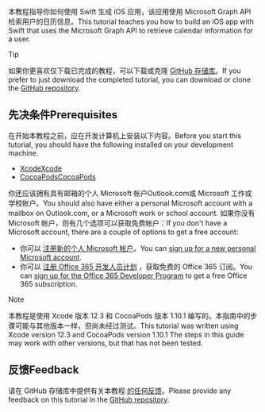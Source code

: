 <!-- markdownlint-disable MD002 MD041 -->

<span data-ttu-id="3542a-101">本教程指导你如何使用 Swift 生成 iOS 应用，该应用使用 Microsoft Graph API 检索用户的日历信息。</span><span class="sxs-lookup"><span data-stu-id="3542a-101">This tutorial teaches you how to build an iOS app with Swift that uses the Microsoft Graph API to retrieve calendar information for a user.</span></span>

> [!TIP]
> <span data-ttu-id="3542a-102">如果你更喜欢仅下载已完成的教程，可以下载或克隆 [GitHub 存储库](https://github.com/microsoftgraph/msgraph-training-ios-swift)。</span><span class="sxs-lookup"><span data-stu-id="3542a-102">If you prefer to just download the completed tutorial, you can download or clone the [GitHub repository](https://github.com/microsoftgraph/msgraph-training-ios-swift).</span></span>

## <a name="prerequisites"></a><span data-ttu-id="3542a-103">先决条件</span><span class="sxs-lookup"><span data-stu-id="3542a-103">Prerequisites</span></span>

<span data-ttu-id="3542a-104">在开始本教程之前，应在开发计算机上安装以下内容。</span><span class="sxs-lookup"><span data-stu-id="3542a-104">Before you start this tutorial, you should have the following installed on your development machine.</span></span>

- [<span data-ttu-id="3542a-105">Xcode</span><span class="sxs-lookup"><span data-stu-id="3542a-105">Xcode</span></span>](https://developer.apple.com/xcode/)
- [<span data-ttu-id="3542a-106">CocoaPods</span><span class="sxs-lookup"><span data-stu-id="3542a-106">CocoaPods</span></span>](https://cocoapods.org)

<span data-ttu-id="3542a-107">你还应该拥有具有邮箱的个人 Microsoft 帐户Outlook.com或 Microsoft 工作或学校帐户。</span><span class="sxs-lookup"><span data-stu-id="3542a-107">You should also have either a personal Microsoft account with a mailbox on Outlook.com, or a Microsoft work or school account.</span></span> <span data-ttu-id="3542a-108">如果你没有 Microsoft 帐户，则有几个选项可以获取免费帐户：</span><span class="sxs-lookup"><span data-stu-id="3542a-108">If you don't have a Microsoft account, there are a couple of options to get a free account:</span></span>

- <span data-ttu-id="3542a-109">你可以 [注册新的个人 Microsoft 帐户](https://signup.live.com/signup?wa=wsignin1.0&rpsnv=12&ct=1454618383&rver=6.4.6456.0&wp=MBI_SSL_SHARED&wreply=https://mail.live.com/default.aspx&id=64855&cbcxt=mai&bk=1454618383&uiflavor=web&uaid=b213a65b4fdc484382b6622b3ecaa547&mkt=E-US&lc=1033&lic=1)。</span><span class="sxs-lookup"><span data-stu-id="3542a-109">You can [sign up for a new personal Microsoft account](https://signup.live.com/signup?wa=wsignin1.0&rpsnv=12&ct=1454618383&rver=6.4.6456.0&wp=MBI_SSL_SHARED&wreply=https://mail.live.com/default.aspx&id=64855&cbcxt=mai&bk=1454618383&uiflavor=web&uaid=b213a65b4fdc484382b6622b3ecaa547&mkt=E-US&lc=1033&lic=1).</span></span>
- <span data-ttu-id="3542a-110">你可以 [注册 Office 365 开发人员计划](https://developer.microsoft.com/office/dev-program) ，获取免费的 Office 365 订阅。</span><span class="sxs-lookup"><span data-stu-id="3542a-110">You can [sign up for the Office 365 Developer Program](https://developer.microsoft.com/office/dev-program) to get a free Office 365 subscription.</span></span>

> [!NOTE]
> <span data-ttu-id="3542a-111">本教程是使用 Xcode 版本 12.3 和 CocoaPods 版本 1.10.1 编写的。本指南中的步骤可能与其他版本一样，但尚未经过测试。</span><span class="sxs-lookup"><span data-stu-id="3542a-111">This tutorial was written using Xcode version 12.3 and CocoaPods version 1.10.1 The steps in this guide may work with other versions, but that has not been tested.</span></span>

## <a name="feedback"></a><span data-ttu-id="3542a-112">反馈</span><span class="sxs-lookup"><span data-stu-id="3542a-112">Feedback</span></span>

<span data-ttu-id="3542a-113">请在 GitHub 存储库中提供有关本教程 [的任何反馈](https://github.com/microsoftgraph/msgraph-training-ios-swift)。</span><span class="sxs-lookup"><span data-stu-id="3542a-113">Please provide any feedback on this tutorial in the [GitHub repository](https://github.com/microsoftgraph/msgraph-training-ios-swift).</span></span>
